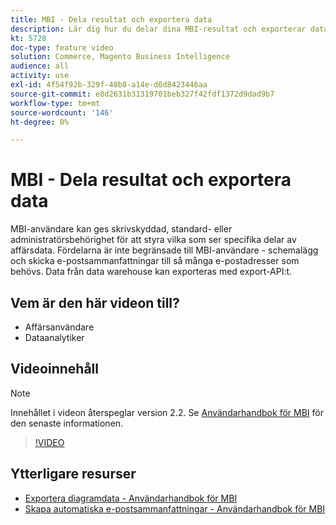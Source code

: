 ```yaml
---
title: MBI - Dela resultat och exportera data
description: Lär dig hur du delar dina MBI-resultat och exporterar data för integrering med andra affärsverktyg.
kt: 5728
doc-type: feature video
solution: Commerce, Magento Business Intelligence
audience: all
activity: use
exl-id: 4f54f92b-329f-48b8-a14e-d6d8423446aa
source-git-commit: e8d2631b31319701beb327f42fdf1372d9dad9b7
workflow-type: tm+mt
source-wordcount: '146'
ht-degree: 0%

---
```


# MBI - Dela resultat och exportera data

MBI-användare kan ges skrivskyddad, standard- eller administratörsbehörighet för att styra vilka som ser specifika delar av affärsdata. Fördelarna är inte begränsade till MBI-användare - schemalägg och skicka e-postsammanfattningar till så många e-postadresser som behövs. Data från data warehouse kan exporteras med export-API:t.

## Vem är den här videon till?

- Affärsanvändare
- Dataanalytiker

## Videoinnehåll

>[!NOTE]
>
>Innehållet i videon återspeglar version 2.2. Se [Användarhandbok för MBI](https://experienceleague.adobe.com/docs/commerce-business-intelligence/mbi/guide-overview.html) för den senaste informationen.

>[!VIDEO](https://video.tv.adobe.com/v/35983?quality=12&learn=on)

## Ytterligare resurser

- [Exportera diagramdata - Användarhandbok för MBI](https://experienceleague.adobe.com/docs/commerce-business-intelligence/mbi/build/share/exp-chart-dash.html)
- [Skapa automatiska e-postsammanfattningar - Användarhandbok för MBI](https://experienceleague.adobe.com/docs/commerce-business-intelligence/mbi/build/share/email-summaries.html)

